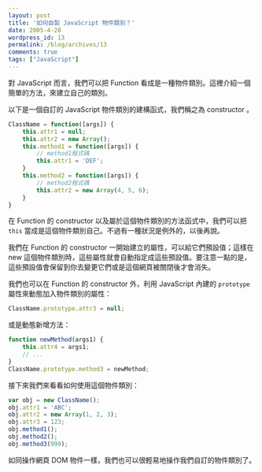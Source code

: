 ```yaml
---
layout: post
title: '如何自製 JavaScript 物件類別？'
date: 2005-4-28
wordpress_id: 13
permalink: /blog/archives/13
comments: true
tags: ["JavaScript"]
---
```


對 JavaScript 而言，我們可以把 Function 看成是一種物件類別。這裡介紹一個簡單的方法，來建立自己的類別。

<!--more-->

以下是一個自訂的 JavaScript 物件類別的建構函式，我們稱之為 constructor 。


```js
ClassName = function([args]) {
    this.attr1 = null;
    this.attr2 = new Array();
    this.method1 = function([args]) {
        // method1程式碼
        this.attr1 = 'DEF';
    }
    this.method2 = function([args]) {
        // method2程式碼
        this.attr2 = new Array(4, 5, 6);
    }
}
```

在 Function 的 constructor 以及屬於這個物件類別的方法函式中，我們可以把 `this` 當成是這個物件類別自己。不過有一種狀況是例外的，以後再說。

我們在 Function 的 constructor 一開始建立的屬性，可以給它們預設值；這樣在 new 這個物件類別時，這些屬性就會自動指定成這些預設值。要注意一點的是，這些預設值會保留到你去變更它們或是這個網頁被關閉後才會消失。

我們也可以在 Function 的 constructor 外，利用 JavaScript 內建的 `prototype` 屬性來動態加入物件類別的屬性：

```js
ClassName.prototype.attr3 = null;
```

或是動態新增方法：

```js
function newMethod(args1) {
    this.attr4 = args1;
    // ...
}
ClassName.prototype.method3 = newMethod;
```

接下來我們來看看如何使用這個物件類別：

```js
var obj = new ClassName();
obj.attr1 = 'ABC';
obj.attr2 = new Array(1, 2, 3);
obj.attr3 = 123;
obj.method1();
obj.method2();
obj.method3(999);
```

如同操作網頁 DOM 物件一樣，我們也可以很輕易地操作我們自訂的物件類別了。
